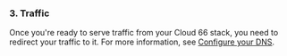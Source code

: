 <!-- usedin: [ _rails/Tutorials/1974-09-26-migrate-from-heroku-v1.md] -->


### 3. Traffic

Once you're ready to serve traffic from your Cloud 66 stack, you need to redirect your traffic to it. For more information, see [Configure your DNS](http://help.cloud66.com/network/configure-your-dns).

